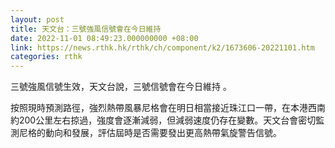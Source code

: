 ```yaml
---
layout: post
title: 天文台：三號強風信號會在今日維持
date: 2022-11-01 08:49:23.000000000 +08:00
link: https://news.rthk.hk/rthk/ch/component/k2/1673606-20221101.htm
categories: rthk
---
```


三號強風信號生效，天文台說，三號信號會在今日維持 。

按照現時預測路徑，強烈熱帶風暴尼格會在明日相當接近珠江口一帶，在本港西南約200公里左右掠過，強度會逐漸減弱，但減弱速度仍存在變數。天文台會密切監測尼格的動向和發展，評估屆時是否需要發出更高熱帶氣旋警告信號。
